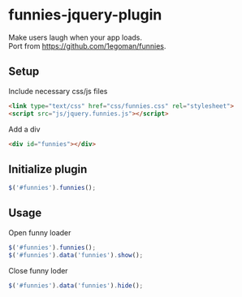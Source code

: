 # funnies-jquery-plugin

Make users laugh when your app loads.<br>
Port from https://github.com/1egoman/funnies.

## Setup

Include necessary css/js files

```html
<link type="text/css" href="css/funnies.css" rel="stylesheet">
<script src="js/jquery.funnies.js"></script>
```

Add a div
```html
<div id="funnies"></div>
```
## Initialize plugin

```javascript
$('#funnies').funnies();
```

## Usage

Open funny loader
```javascript
$('#funnies').funnies();
$('#funnies').data('funnies').show();
```

Close funny loder
```javascript
$('#funnies').data('funnies').hide();
```
